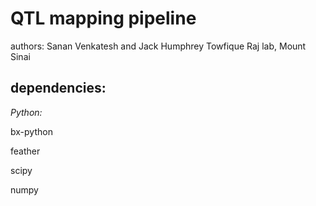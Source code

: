 # QTL mapping pipeline

authors: Sanan Venkatesh and Jack Humphrey
Towfique Raj lab, Mount Sinai


## dependencies:

*Python:*

bx-python

feather

scipy

numpy 
